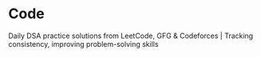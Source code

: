 # Code
Daily DSA practice solutions from LeetCode, GFG &amp; Codeforces | Tracking consistency, improving problem-solving skills
